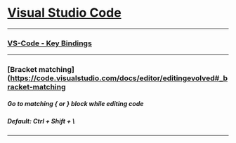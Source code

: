 
# [Visual Studio Code](https://code.visualstudio.com/download)

***

### [VS-Code - Key Bindings](https://code.visualstudio.com/docs/getstarted/keybindings)

*** 

###  [Bracket matching](https://code.visualstudio.com/docs/editor/editingevolved#_bracket-matching

##### Go to matching { or } block while editing code

##### Default:   Ctrl + Shift + \

***
